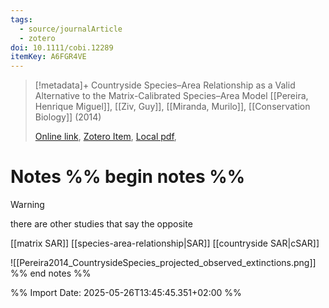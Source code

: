 ```yaml
---
tags:
  - source/journalArticle
  - zotero
doi: 10.1111/cobi.12289
itemKey: A6FGR4VE
---
```

>[!metadata]+
> Countryside Species–Area Relationship as a Valid Alternative to the Matrix-Calibrated Species–Area Model
> [[Pereira, Henrique Miguel]], [[Ziv, Guy]], [[Miranda, Murilo]], 
> [[Conservation Biology]] (2014)
> 
> [Online link](https://pmc.ncbi.nlm.nih.gov/articles/PMC4262074/), [Zotero Item](zotero://select/library/items/A6FGR4VE), [Local pdf](file://C:/Users/aburg/Documents/references/zotero/storage/42M7GGVN/Pereira2014_CountrysideSpecies.pdf), 

# Notes %% begin notes %%

> [!WARNING]
> there are other studies that say the opposite

[[matrix SAR]]
[[species-area-relationship|SAR]]
[[countryside SAR|cSAR]]

![[Pereira2014_CountrysideSpecies_projected_observed_extinctions.png]]
%% end notes %%




%% Import Date: 2025-05-26T13:45:45.351+02:00 %%
